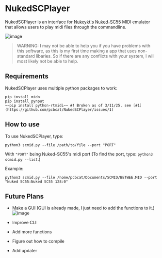 # NukedSCPlayer
NukedSCPlayer is an interface for [Nukeykt's](https://github.com/nukeykt) [Nuked-SC55](https://github.com/nukeykt/Nuked-SC55) MIDI emulator that allows users to play midi files through the commandline.

![image](https://github.com/user-attachments/assets/ea1584b7-88d6-4e3e-8e4d-5eb26b0c05eb)

> WARNING: I may not be able to help you if you have problems with this software, as this is my first time making a app that uses non-standard libaries. So if there are any conflicts with your system, I will most likely not be able to help.

## Requirements
NukedSCPlayer uses multiple python packages to work:

```
pip install mido
pip install pynput
~~pip install python-rtmidi~~ #! Broken as of 3/11/25, see [#1](https://github.com/pcbcat/NukedSCPlayer/issues/1)
```
## How to use
To use NukedSCPlayer, type:
```
python3 scmid.py --file /path/to/file --port "PORT"
```
With `"PORT"` being Nuked-SC55's midi port (To find the port, type: `python3 scmid.py --list`.)

Example:
```
python3 scmid.py --file /home/pcbcat/Documents/SCMID/BETWEE.MID --port "Nuked SC55:Nuked SC55 128:0"
```

## Future Plans
- Make a GUI (GUI is already made, I just need to add the functions to it.)
![image](https://github.com/user-attachments/assets/97bc5e84-e25a-4d56-a93c-d91f335cd61c)

- Improve CLI
- Add more functions
- Figure out how to compile
- Add updater
